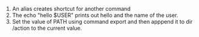 1) An alias creates shortcut for another command
2) The echo "hello $USER" prints out hello and the name of the user.
3) Set the value of PATH using command export and then apppend it to dir /action to the current value.
